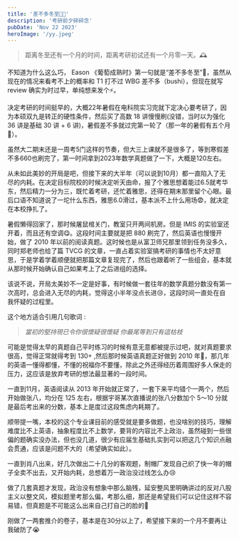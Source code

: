 ```yaml
---
title: '差不多冬至🧑‍🎄'
description: '考研前夕碎碎念'
pubDate: 'Nov 22 2023'
heroImage: '/yy.jpeg'
---
```


> 距离冬至还有一个月的时间，距离考研初试还有一个月零一天。🕰️

不知道为什么这么巧， Eason 《葡萄成熟时》第一句就是“差不多冬至”🥵，虽然从现在的情况来看考不上的概率和 T1 打不过 WBG 差不多（bushi），但现在就写 review 确实为时过早，单纯想来发个⚡️。

决定考研的时间挺早的，大概22年暑假在电科院实习完就下定决心要考研了，因为本硕双九是转正的硬性条件，然后买了高数 18 讲慢慢刷(没错，当时以为强化 36 讲是基础 30 讲 + 6 讲)，暑假差不多就过完第一轮了（那一年的暑假有五个月🥵）。

虽然大二期末还是一周考5门这样的节奏，但大三上课就不是很多了，等到寒假差不多660也刷完了，第一时间拿到2023年数学真题做了一下，大概是120左右。

从未如此美妙的开局是吧，但接下来的大半年（可以说到10月）都一直陷入了无尽的内耗。在决定目标院校的时候决定听天由命，报了个雅思想着能过6.5就考华东，然后精力一分为三，既忙着考研，还忙着雅思，还得在期末那里留个心眼。最后口语不知道说了一坨什么东西，雅思6.0滑过，基本派不上什么用场😨，就决定在本校挣扎了。

暑假懒得回家了，那时候屠鼠棺关门，教室只开两间机房。但是 IMIS 的实验室还开着，而且还有空调😋。这段时间主要就是把 880 刷完了，然后英语也慢慢开始，做了 2010 年以前的阅读真题。这时候也是从富卫师兄那里领到任务没多久，同时郑老师也给了篇 TVCG 的文章，一直占着实验室搞考研的事情也不太好意思，于是学着学着顺便就把那篇文章复现完了，然后也跟着听了一些组会，基本就从那时候开始确认自己如果考上了之后进组的选择。

该说不说，开局太美妙不一定是好事，有时候做一套往年的数学真题分数没有第一次高时，总会进入无尽的内耗，觉得这小半年没点长进😢，这段时间一直处在自我怀疑的过程里。

这个地方适合引用几句歌词 :

> *當初的堅持現已令你很懷疑很懷疑* 
> *你最尾等到只有這枯枝*

可能是觉得太早的真题自己平时练习的时候有意无意都被提示过吧，就对真题要求很高，觉得正常就得考到 130+ ,然后那时候英语真题正好做到 2010 年🥵，那几年的英语一懂得都懂，不懂的祝福你不要懂，除此之外还得经历着周围好多人保走的压力，这应该是放弃考研的想法最显著的一段时间。

一直到11月，英语阅读从 2013 年开始就正常了，一套下来平均错个一两个，然后开始做张八，均分在 125 左右，根据宇哥某次直播说的张八分数加个 5～10 分就是最后考出来的分数，基本上是度过这段焦虑内耗期了。

顺带提一嘴，本校的这个专业课目前的感受就是要多做题，也没啥别的技巧，理解难度比不上英语，抽象程度比不上数学，要背的内容比不上政治，虽然碰到一些很偏的题确实没办法，但也没几道，很少有应届生基础扎实到可以把这几个知识点融会贯通，应该是问题不大的（希望确实如此）。

一直到肖八出来，好几次做出二十几分的客观题，制帽厂发现自己织了快一年的帽子全卖不出去，又开始内耗，总想着万一政治没过线怎么办😢

做了几套真题才发现，政治没有想象中那么脑残，延安整风里明确讲过的反对八股主义以整文风，模拟题里考那么偏，考那么细，那还是希望我们可以记住这样不容易错，但真题是不可能这么出来自己打自己的脸的🫣

刚做了一两套推介的卷子，基本是在30分以上了，希望接下来的一个月不要再让我破防了😭

